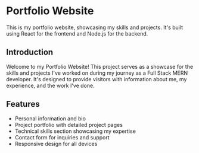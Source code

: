 # Portfolio Website
This is my portfolio website, showcasing my skills and projects. It's built using React for the frontend and Node.js for the backend.

## Introduction
Welcome to my Portfolio Website! This project serves as a showcase for the skills and projects I've worked on during my journey as a Full Stack MERN developer. It's designed to provide visitors with information about me, my experience, and the work I've done.

## Features
- Personal information and bio
- Project portfolio with detailed project pages
- Technical skills section showcasing my expertise
- Contact form for inquiries and support
- Responsive design for all devices
